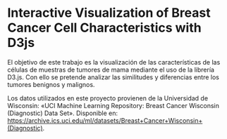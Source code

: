 # Interactive Visualization of Breast Cancer Cell Characteristics with D3js

El objetivo de este trabajo es la visualización de las características de las células de muestras de tumores de mama mediante el uso de la librería D3.js. 
Con ello se pretende analizar las similitudes y diferencias entre los tumores benignos y malignos.

Los datos utilizados en este proyecto provienen de la Universidad de Wisconsin: 
«UCI Machine Learning Repository: Breast Cancer Wisconsin (Diagnostic) Data Set». 
Disponible en: https://archive.ics.uci.edu/ml/datasets/Breast+Cancer+Wisconsin+(Diagnostic).
